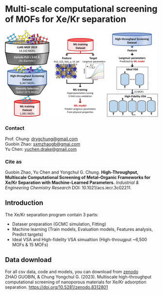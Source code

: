 # Multi-scale computational screening of MOFs for Xe/Kr separation
                     
![Workflow of this work](/Figures/workflow.png "workflow")

### Contact
Prof. Chung: drygchung@gmail.com                                               
Guobin Zhao: sxmzhaogb@gmai.com            
Yu Chen:     yuchen.drake@gmail.com                      
### Cite as
Guobin Zhao, Yu Chen and Yongchul G. Chung. **High-Throughput, Multiscale Computational Screening of Metal–Organic Frameworks for Xe/Kr Separation with Machine-Learned Parameters.** *Industrial & Engineering Chemistry Research* DOI: 10.1021/acs.iecr.3c02211.

## Introduction

The Xe/Kr separation program contain 3 parts:
- Dataser preparation (GCMC simulation, Fitting)
- Machine learning (Train models, Evaluation models, Features analysis, Predict targets)
- Ideal VSA and High-fidelity VSA simualtion (High-througput ~6,500 MOFs & 15 MOFs)

## Data download                          

For all csv data, code and models, you can download from [zenodo](https://zenodo.org/record/8312801)            
ZHAO GUOBIN, & Chung Yongchul G. (2023). Multiscale high-throughput computational screening of nanoporous materials for Xe/Kr adsorption separation. https://doi.org/10.5281/zenodo.8312801             
